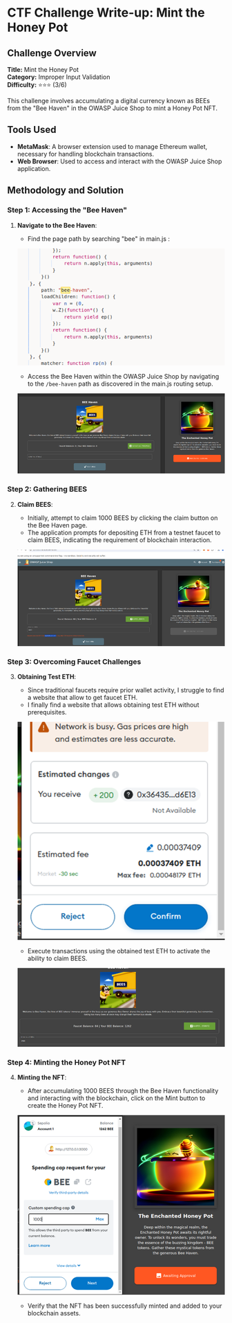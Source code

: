 # CTF Challenge Write-up: Mint the Honey Pot

## Challenge Overview

**Title:** Mint the Honey Pot  
**Category:** Improper Input Validation  
**Difficulty:** ⭐⭐⭐ (3/6)

This challenge involves accumulating a digital currency known as BEEs from the "Bee Haven" in the OWASP Juice Shop to mint a Honey Pot NFT.

## Tools Used

- **MetaMask**: A browser extension used to manage Ethereum wallet, necessary for handling blockchain transactions.
- **Web Browser**: Used to access and interact with the OWASP Juice Shop application.

## Methodology and Solution

### Step 1: Accessing the "Bee Haven"

1. **Navigate to the Bee Haven**:
   - Find the page path by searching "bee" in main.js :

    ![path](../assets/difficulty3/mint_the_honey_pot_1.png)

   - Access the Bee Haven within the OWASP Juice Shop by navigating to the `/bee-haven` path as discovered in the main.js routing setup.

   ![bee haven page](../assets/difficulty3/mint_the_honey_pot_2.png)

### Step 2: Gathering BEES

2. **Claim BEES**:
   - Initially, attempt to claim 1000 BEES by clicking the claim button on the Bee Haven page.
   - The application prompts for depositing ETH from a testnet faucet to claim BEES, indicating the requirement of blockchain interaction.

   ![error bee](../assets/difficulty3/mint_the_honey_pot_4.png)

### Step 3: Overcoming Faucet Challenges

3. **Obtaining Test ETH**:
   - Since traditional faucets require prior wallet activity, I struggle to find a website that allow to get faucet ETH.
   - I finally find a website that allows obtaining test ETH without prerequisites.

   ![faucet](../assets/difficulty3/mint_the_honey_pot_5.png)

   - Execute transactions using the obtained test ETH to activate the ability to claim BEES.

   ![obtained bee](../assets/difficulty3/mint_the_honey_pot_6.png)

### Step 4: Minting the Honey Pot NFT

4. **Minting the NFT**:
   - After accumulating 1000 BEES through the Bee Haven functionality and interacting with the blockchain, click on the Mint button to create the Honey Pot NFT.

   ![mint the pot](../assets/difficulty3/mint_the_honey_pot_7.png)
   
   - Verify that the NFT has been successfully minted and added to your blockchain assets.



